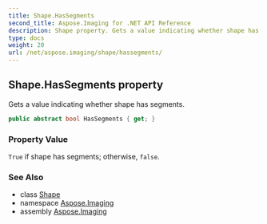 ```yaml
---
title: Shape.HasSegments
second_title: Aspose.Imaging for .NET API Reference
description: Shape property. Gets a value indicating whether shape has segments
type: docs
weight: 20
url: /net/aspose.imaging/shape/hassegments/
---
```

## Shape.HasSegments property

Gets a value indicating whether shape has segments.

```csharp
public abstract bool HasSegments { get; }
```

### Property Value

`True` if shape has segments; otherwise, `false`.

### See Also

* class [Shape](../)
* namespace [Aspose.Imaging](../../shape/)
* assembly [Aspose.Imaging](../../../)


